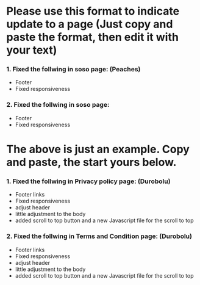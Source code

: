 # Please use this format to indicate update to a page (Just copy and paste the format, then edit it with your text)

### 1. Fixed the follwing in soso page:  (Peaches)
* Footer
* Fixed responsiveness
### 2. Fixed the follwing in soso page:  
* Footer
* Fixed responsiveness
 
# The above is just an example. Copy and paste, the start yours below.

### 1. Fixed the follwing in Privacy policy page:  (Durobolu)
* Footer links
* Fixed responsiveness
* adjust header
* little adjustment to the body
* added scroll to top button and a new Javascript file for the scroll to top
### 2. Fixed the follwing in Terms and Condition page:  (Durobolu)
* Footer links
* Fixed responsiveness
* adjust header
* little adjustment to the body
* added scroll to top button and a new Javascript file for the scroll to top
